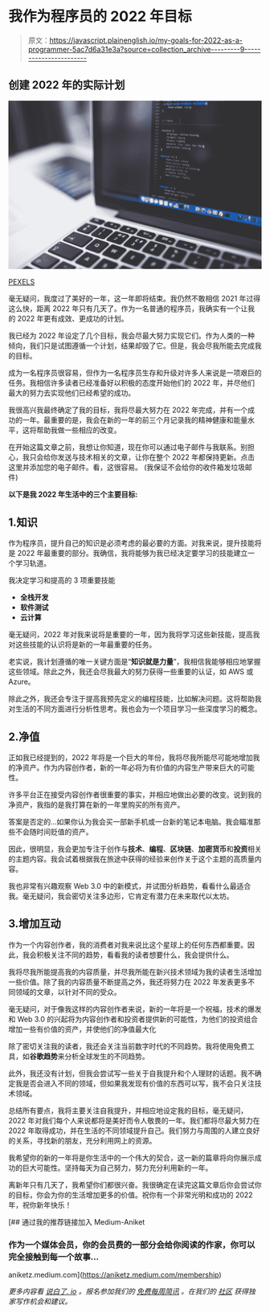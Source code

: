 # 我作为程序员的 2022 年目标

> 原文：<https://javascript.plainenglish.io/my-goals-for-2022-as-a-programmer-5ac7d6a31e3a?source=collection_archive---------9----------------------->

## 创建 2022 年的实际计划

![](img/83a2849d8528e5ad2717e016705643f1.png)

[PEXELS](https://www.pexels.com/photo/gray-laptop-computer-showing-html-codes-in-shallow-focus-photography-160107/)

毫无疑问，我度过了美好的一年，这一年即将结束。我仍然不敢相信 2021 年过得这么快，距离 2022 年只有几天了。作为一名普通的程序员，我确实有一个让我的 2022 年更有成效、更成功的计划。

我已经为 2022 年设定了几个目标，我会尽最大努力实现它们。作为人类的一种倾向，我们只是试图遵循一个计划，结果却毁了它。但是，我会尽我所能去完成我的目标。

成为一名程序员很容易，但作为一名程序员生存和升级对许多人来说是一项艰巨的任务。我相信许多读者已经准备好以积极的态度开始他们的 2022 年，并尽他们最大的努力去实现他们已经希望的成功。

我很高兴我最终确定了我的目标，我将尽最大努力在 2022 年完成，并有一个成功的一年。最重要的是，我会在新的一年的前三个月记录我的精神健康和能量水平，这将帮助我做一些相应的改变。

在开始这篇文章之前，我想让你知道，现在你可以通过电子邮件与我联系。别担心，我只会给你发送与技术相关的文章，让你在整个 2022 年都保持更新。点击这里并添加您的电子邮件。看，这很容易。 (我保证不会给你的收件箱发垃圾邮件)

**以下是我 2022 年生活中的三个主要目标:**

## 1.知识

作为程序员，提升自己的知识是必须考虑的最必要的方面。对我来说，提升技能将是 2022 年最重要的部分。我确信，我将能够为我已经决定要学习的技能建立一个学习轨道。

我决定学习和提高的 3 项重要技能

*   **全栈开发**
*   **软件测试**
*   **云计算**

毫无疑问，2022 年对我来说将是重要的一年，因为我将学习这些新技能，提高我对这些技能的认识将是新的一年最重要的任务。

老实说，我计划遵循的唯一关键方面是“**知识就是力量**”，我相信我能够相应地掌握这些领域。除此之外，我还会尽我最大的努力获得一些重要的认证，如 AWS 或 Azure。

除此之外，我还会专注于提高我预先定义的编程技能，比如解决问题。这将帮助我对生活的不同方面进行分析性思考。我也会为一个项目学习一些深度学习的概念。

## 2.净值

正如我已经提到的，2022 年将是一个巨大的年份，我将尽我所能尽可能地增加我的净资产。作为内容创作者，新的一年必将为有价值的内容生产带来巨大的可能性。

许多平台正在接受内容创作者很重要的事实，并相应地做出必要的改变。说到我的净资产，我指的是我打算在新的一年里购买的所有资产。

答案是否定的…如果你认为我会买一部新手机或一台新的笔记本电脑。我会瞄准那些不会随时间贬值的资产。

因此，很明显，我会更加专注于创作与**技术**、**编程**、**区块链**、**加密货币**和**投资**相关的主题内容。我会试着根据我在旅途中获得的经验来创作关于这个主题的高质量内容。

我也非常有兴趣观察 Web 3.0 中的新模式，并试图分析趋势，看看什么最适合我。毫无疑问，我会密切关注多边形，它肯定有潜力在未来取代以太坊。

## 3.增加互动

作为一个内容创作者，我的消费者对我来说比这个星球上的任何东西都重要。因此，我会积极关注不同的趋势，看看我的读者想要什么，我会提供什么。

我将尽我所能提高我的内容质量，并尽我所能在新兴技术领域为我的读者生活增加一些价值。除了我的内容质量不断提高之外，我还将努力在 2022 年发表更多不同领域的文章，以针对不同的受众。

毫无疑问，对于像我这样的内容创作者来说，新的一年将是一个祝福，技术的爆发和 Web 3.0 的兴起将为内容创作者和投资者提供新的可能性，为他们的投资组合增加一些有价值的资产，并使他们的净值最大化

除了密切关注我的读者，我还会关注当前数字时代的不同趋势。我将使用免费工具，如**谷歌趋势**来分析全球发生的不同趋势。

此外，我还没有计划，但我会尝试写一些关于自我提升和个人理财的话题。我不确定我是否会进入不同的领域，但如果我发现有价值的东西可以写，我不会只关注技术领域。

总结所有要点，我将主要关注自我提升，并相应地设定我的目标，毫无疑问，2022 年对我们每个人来说都将是美好而令人敬畏的一年。我们都将尽最大努力在 2022 年取得成功，并在生活的不同领域提升自己。我们努力与周围的人建立良好的关系，寻找新的朋友，充分利用网上的资源。

我希望你的新的一年将是你生活中的一个伟大的契合，这一新的篇章将向你展示成功的巨大可能性。坚持每天为自己努力，努力充分利用新的一年。

离新年只有几天了，我希望你们都很兴奋。我很确定在读完这篇文章后你会尝试你的目标，你会为你的生活增加更多的价值。祝你有一个非常光明和成功的 2022 年，祝你新年快乐！

[](https://aniketz.medium.com/membership) [## 通过我的推荐链接加入 Medium-Aniket

### 作为一个媒体会员，你的会员费的一部分会给你阅读的作家，你可以完全接触到每一个故事…

aniketz.medium.com](https://aniketz.medium.com/membership) 

*更多内容看* [*说白了. io*](http://plainenglish.io/) *。报名参加我们的* [*免费每周简讯*](http://newsletter.plainenglish.io/) *。在我们的* [*社区*](https://discord.gg/GtDtUAvyhW) *获得独家写作机会和建议。*